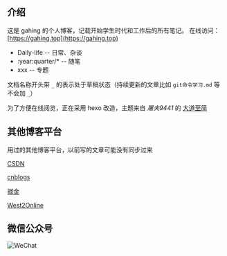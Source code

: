 ## 介绍

这是 gahing 的个人博客，记载开始学生时代和工作后的所有笔记。 在线访问：[https://gahing.top](https://gahing.top)


- Daily-life -- 日常、杂谈
- :year:quarter/* -- 随笔
- xxx -- 专题

文档名称开头带 `_` 的表示处于草稿状态（持续更新的文章比如 `git命令学习.md` 等不会加 `_`）


为了方便在线阅览，正在采用 hexo 改造，主题来自 *屠夫9441* 的 [大道至简](https://www.haomwei.com/technology/maupassant-hexo.html)


## 其他博客平台

用过的其他博客平台，以前写的文章可能没有同步过来

[CSDN](https://blog.csdn.net/u011644423/)

[cnblogs](https://www.cnblogs.com/france/)

[掘金](https://juejin.im/user/59818c62f265da3e3a0bdbf0)

[West2Online](https://www.hongweipeng.com/)

## 微信公众号

![WeChat](https://upload-images.jianshu.io/upload_images/9277731-591f9a53b8acf2c1.png?imageMogr2/auto-orient/strip%7CimageView2/2/w/620)